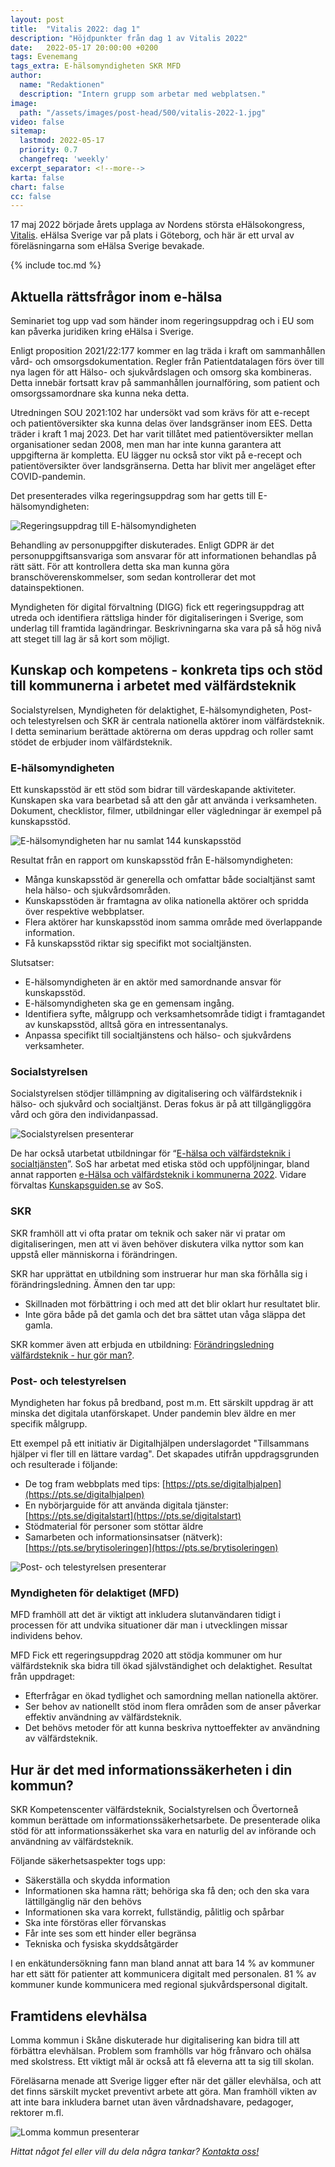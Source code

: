 ```yaml
---
layout: post
title:  "Vitalis 2022: dag 1"
description: "Höjdpunkter från dag 1 av Vitalis 2022"
date:   2022-05-17 20:00:00 +0200
tags: Evenemang
tags_extra: E-hälsomyndigheten SKR MFD
author:
  name: "Redaktionen"
  description: "Intern grupp som arbetar med webplatsen."
image:
  path: "/assets/images/post-head/500/vitalis-2022-1.jpg"
video: false
sitemap:
  lastmod: 2022-05-17
  priority: 0.7
  changefreq: 'weekly'
excerpt_separator: <!--more-->
karta: false
chart: false
cc: false
---
```



17 maj 2022 började årets upplaga av Nordens största eHälsokongress, [Vitalis](https://vitalis.nu/). eHälsa Sverige var på plats i Göteborg, och här är ett urval av föreläsningarna som eHälsa Sverige bevakade.

<!--more-->

{% include toc.md %}

## Aktuella rättsfrågor inom e-hälsa
Seminariet tog upp vad som händer inom regeringsuppdrag och i EU som kan påverka juridiken kring eHälsa i Sverige.

Enligt proposition 2021/22:177 kommer en lag träda i kraft om sammanhållen vård- och omsorgsdokumentation. Regler från Patientdatalagen förs över till nya lagen för att Hälso- och sjukvårdslagen och omsorg ska kombineras. Detta innebär fortsatt krav på sammanhållen journalföring, som patient och omsorgssamordnare ska kunna neka detta.

Utredningen SOU 2021:102 har undersökt vad som krävs för att e-recept och patientöversikter ska kunna delas över landsgränser inom EES. Detta träder i kraft 1 maj 2023. Det har varit tillåtet med patientöversikter mellan organisationer sedan 2008, men man har inte kunna garantera att uppgifterna är kompletta. EU lägger nu också stor vikt på e-recept och patientöversikter över landsgränserna. Detta har blivit mer angeläget efter COVID-pandemin.

Det presenterades vilka regeringsuppdrag som har getts till E-hälsomyndigheten:

![Regeringsuppdrag till E-hälsomyndigheten](/assets/images/post-assets/vitalis-2022-1-1.png "Regeringsuppdrag till E-hälsomyndigheten")

Behandling av personuppgifter diskuterades. Enligt GDPR är det personuppgiftsansvariga som ansvarar för att informationen behandlas på rätt sätt. För att kontrollera detta ska man kunna göra branschöverenskommelser, som sedan kontrollerar det mot datainspektionen.

Myndigheten för digital förvaltning (DIGG) fick ett regeringsuppdrag att utreda och identifiera rättsliga hinder för digitaliseringen i Sverige, som underlag till framtida lagändringar. Beskrivningarna ska vara på så hög nivå att steget till lag är så kort som möjligt.

## Kunskap och kompetens - konkreta tips och stöd till kommunerna i arbetet med välfärdsteknik
Socialstyrelsen, Myndigheten för delaktighet, E-hälsomyndigheten, Post- och telestyrelsen och SKR är centrala nationella aktörer inom välfärdsteknik. I detta seminarium berättade aktörerna om deras uppdrag och roller samt stödet de erbjuder inom välfärdsteknik.

### E-hälsomyndigheten
Ett kunskapsstöd är ett stöd som bidrar till värdeskapande aktiviteter. Kunskapen ska vara bearbetad så att den går att använda i verksamheten. Dokument, checklistor, filmer, utbildningar eller vägledningar är exempel på kunskapsstöd.

![E-hälsomyndigheten har nu samlat 144 kunskapsstöd](/assets/images/post-assets/vitalis-2022-1-2.png "E-hälsomyndigheten har nu samlat 144 kunskapsstöd")

Resultat från en rapport om kunskapsstöd från E-hälsomyndigheten:

* Många kunskapsstöd är generella och omfattar både socialtjänst samt hela hälso- och sjukvårdsområden.
* Kunskapsstöden är framtagna av olika nationella aktörer och spridda över respektive webbplatser.
* Flera aktörer har kunskapsstöd inom samma område med överlappande information.
* Få kunskapsstöd riktar sig specifikt mot socialtjänsten.

Slutsatser:

* E-hälsomyndigheten är en aktör med samordnande ansvar för kunskapsstöd.
* E-hälsomyndigheten ska ge en gemensam ingång.
* Identifiera syfte, målgrupp och verksamhetsområde tidigt i framtagandet av kunskapsstöd, alltså göra en intressentanalys.
* Anpassa specifikt till socialtjänstens och hälso- och sjukvårdens verksamheter.

### Socialstyrelsen
Socialstyrelsen stödjer tillämpning av digitalisering och välfärdsteknik i hälso- och sjukvård och socialtjänst. Deras fokus är på att tillgängliggöra vård och göra den individanpassad.

![Socialstyrelsen presenterar](/assets/images/post-assets/vitalis-2022-1-3.png "Socialstyrelsen presenterar")

De har också utarbetat utbildningar för “[E-hälsa och välfärdsteknik i socialtjänsten](https://utbildning.socialstyrelsen.se/learn)”. SoS har arbetat med etiska stöd och uppföljningar, bland annat rapporten [e-Hälsa och välfärdsteknik i kommunerna 2022](https://www.socialstyrelsen.se/globalassets/sharepoint-dokument/artikelkatalog/ovrigt/2022-5-7897.pdf). Vidare förvaltas [Kunskapsguiden.se](https://kunskapsguiden.se/) av SoS.

### SKR
SKR framhöll att vi ofta pratar om teknik och saker när vi pratar om digitaliseringen, men att vi även behöver diskutera vilka nyttor som kan uppstå eller människorna i förändringen.

SKR har upprättat en utbildning som instruerar hur man ska förhålla sig i förändringsledning. Ämnen den tar upp:

* Skillnaden mot förbättring i och med att det blir oklart hur resultatet blir.
* Inte göra både på det gamla och det bra sättet utan våga släppa det gamla.

SKR kommer även att erbjuda en utbildning: [Förändringsledning välfärdsteknik - hur gör man?](https://skr.se/skr/tjanster/evenemang/hittaevenemang/kalenderhandelser/forandringsledningvalfardsteknikhurgorman.58074.html).

### Post- och telestyrelsen
Myndigheten har fokus på bredband, post m.m. Ett särskilt uppdrag är att minska det digitala utanförskapet. Under pandemin blev äldre en mer specifik målgrupp.

Ett exempel på ett initiativ är Digitalhjälpen underslagordet "Tillsammans hjälper vi fler till en lättare vardag". Det skapades utifrån uppdragsgrunden och resulterade i följande:

* De tog fram webbplats med tips: [https://pts.se/digitalhjalpen](https://pts.se/digitalhjalpen)
* En nybörjarguide för att använda digitala tjänster: [https://pts.se/digitalstart](https://pts.se/digitalstart)
* Stödmaterial för personer som stöttar äldre
* Samarbeten och informationsinsatser (nätverk): [https://pts.se/brytisoleringen](https://pts.se/brytisoleringen)

![Post- och telestyrelsen presenterar](/assets/images/post-assets/vitalis-2022-1-4.png "Post- och telestyrelsen presenterar")

### Myndigheten för delaktiget (MFD)
MFD framhöll att det är viktigt att inkludera slutanvändaren tidigt i processen för att undvika situationer där man i utvecklingen missar individens behov.

MFD Fick ett regeringsuppdrag 2020 att stödja kommuner om hur välfärdsteknik ska bidra till ökad självständighet och delaktighet. Resultat från uppdraget:

* Efterfrågar en ökad tydlighet och samordning mellan nationella aktörer.
* Ser behov av nationellt stöd inom flera områden som de anser påverkar effektiv användning av välfärdsteknik.
* Det behövs metoder för att kunna beskriva nyttoeffekter av användning av välfärdsteknik.

## Hur är det med informationssäkerheten i din kommun?
SKR Kompetenscenter välfärdsteknik, Socialstyrelsen och Övertorneå kommun berättade om informationssäkerhetsarbete. De presenterade olika stöd för att informationssäkerhet ska vara en naturlig del av införande och användning av välfärdsteknik.

Följande säkerhetsaspekter togs upp:

* Säkerställa och skydda information
* Informationen ska hamna rätt; behöriga ska få den; och den ska vara lättillgänglig när den behövs
* Informationen ska vara korrekt, fullständig, pålitlig och spårbar
* Ska inte förstöras eller förvanskas
* Får inte ses som ett hinder eller begränsa
* Tekniska och fysiska skyddsåtgärder

I en enkätundersökning fann man bland annat att bara 14 % av kommuner har ett sätt för patienter att kommunicera digitalt med personalen. 81 % av kommuner kunde kommunicera med regional sjukvårdspersonal digitalt.

## Framtidens elevhälsa
Lomma kommun i Skåne diskuterade hur digitalisering kan bidra till att förbättra elevhälsan. Problem som framhölls var hög frånvaro och ohälsa med skolstress. Ett viktigt mål är också att få eleverna att ta sig till skolan.

Föreläsarna menade att Sverige ligger efter när det gäller elevhälsa, och att det finns särskilt mycket preventivt arbete att göra. Man framhöll vikten av att inte bara inkludera barnet utan även vårdnadshavare, pedagoger, rektorer m.fl.

![Lomma kommun presenterar](/assets/images/post-assets/vitalis-2022-1-4.png "Lomma kommun presenterar")

_Hittat något fel eller vill du dela några tankar? [Kontakta oss!](/index.html#form-message)_